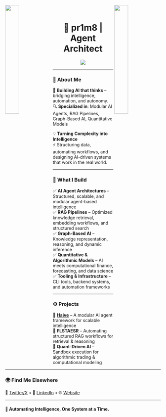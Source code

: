 <img align="left" src="https://user-images.githubusercontent.com/65187002/144930161-2f783401-8d27-4fdf-a2f7-cc0ba32f1f1f.gif" width="30%">
<img align="right" src="https://user-images.githubusercontent.com/65187002/144930161-2f783401-8d27-4fdf-a2f7-cc0ba32f1f1f.gif" width="30%">
<br>

<h1 align="center"> 🦍 pr1m8 | Agent Architect </h1>
<p align="center">
    <img src="https://readme-typing-svg.herokuapp.com/?lines=AI+Systems+Engineer;Autonomous+Agent+Architect;Graph+AI+%7C+RAG+%7C+Quant&font=Fira%20Code&color=%23D62F79&center=true&width=500&height=50">
</p>

---

### 👾 About Me  
🚀 **Building AI that thinks** – bridging intelligence, automation, and autonomy.  
🔍 **Specialized in**: Modular AI Agents, RAG Pipelines, Graph-Based AI, Quantitative Models  

💡 **Turning Complexity into Intelligence**  
⚡ Structuring data, automating workflows, and designing AI-driven systems that work in the real world.  

---

### 🔭 What I Build  
✅ **AI Agent Architectures** – Structured, scalable, and modular agent-based intelligence  
✅ **RAG Pipelines** – Optimized knowledge retrieval, embedding workflows, and structured search  
✅ **Graph-Based AI** – Knowledge representation, reasoning, and dynamic inference  
✅ **Quantitative & Algorithmic Models** – AI meets computational finance, forecasting, and data science  
✅ **Tooling & Infrastructure** – CLI tools, backend systems, and automation frameworks  

---

### ⚙️ Projects  
🔹 **[Haive](https://github.com/0rac130fD31phi/haive)** – A modular AI agent framework for scalable intelligence  
🔹 **FLSTAESR** – Automating structured RAG workflows for retrieval & reasoning  
🔹 **Quant-Driven AI** – Sandbox execution for algorithmic trading & computational modeling  

---

### 🌍 Find Me Elsewhere  
📡 [Twitter/X](#) • 👔 [LinkedIn](#) • 🌐 [Website](#)  

---

#### 🦍 **Automating Intelligence, One System at a Time.**  

